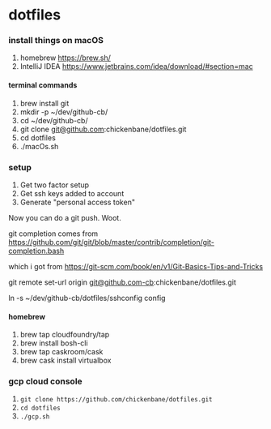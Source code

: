 # dotfiles

### install things on macOS
1. homebrew https://brew.sh/
2. IntelliJ IDEA https://www.jetbrains.com/idea/download/#section=mac

#### terminal commands
1. brew install git
2. mkdir -p ~/dev/github-cb/
3. cd ~/dev/github-cb/
4. git clone git@github.com:chickenbane/dotfiles.git
5. cd dotfiles
6. ./macOs.sh



### setup

1) Get two factor setup
2) Get ssh keys added to account
3) Generate "personal access token"

Now you can do a git push.  Woot.

git completion comes from
https://github.com/git/git/blob/master/contrib/completion/git-completion.bash

which i got from 
https://git-scm.com/book/en/v1/Git-Basics-Tips-and-Tricks

git remote set-url origin git@github.com-cb:chickenbane/dotfiles.git

ln -s ~/dev/github-cb/dotfiles/sshconfig config



#### homebrew
1) brew tap cloudfoundry/tap
2) brew install bosh-cli
3) brew tap caskroom/cask
4) brew cask install virtualbox

### gcp cloud console
1) `git clone https://github.com/chickenbane/dotfiles.git`
2) `cd dotfiles`
3) `./gcp.sh`
